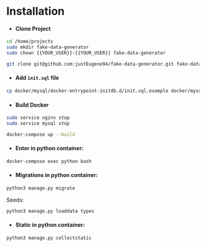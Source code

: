 # Installation

* #### Clone Project

```bash
cd /home/projects
sudo mkdir fake-data-generator
sudo chown {{YOUR_USER}}:{{YOUR_USER}} fake-data-generator

git clone git@github.com:justEugene94/fake-data-generator.git fake-data-generator/
```

* #### Add `init.sql` file

```bash
cp docker/mysql/docker-entrypoint-initdb.d/init.sql.example docker/mysql/docker-entrypoint-initdb.d/init.sql
```

* #### Build Docker

```bash
sudo service nginx stop
sudo service mysql stop

docker-compose up --build
```

* #### Enter in python container:
```bash
docker-compose exec python bash
```

* #### Migrations in python container:
```bash
python3 manage.py migrate
```

Seeds:
```bash
python3 manage.py loaddata types
```

* #### Static in python container:
```bash
python3 manage.py collectstatic
```